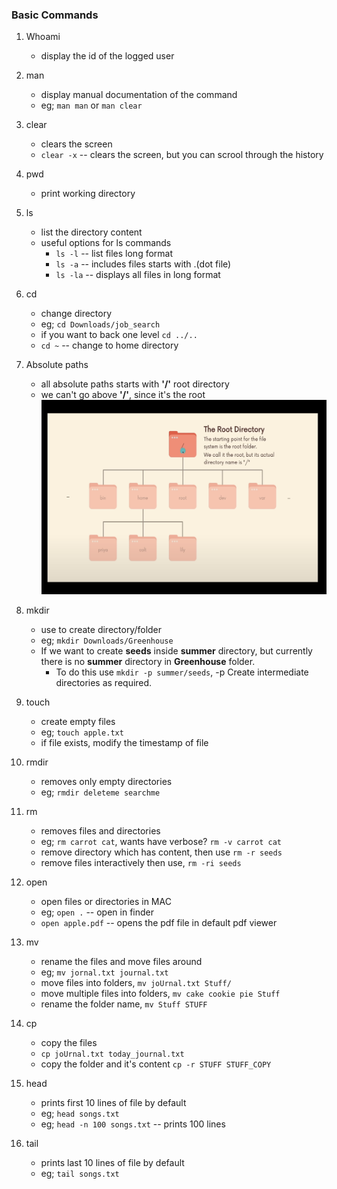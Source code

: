 ### Basic Commands

1. Whoami 
    * display the id of the logged user

2. man 
    * display manual documentation of the command
    * eg; `man man` or `man clear`

3. clear
    * clears the screen
    * `clear -x` -- clears the screen, but you can scrool through the history

4. pwd 
    * print working directory

5. ls 
    * list the directory content
    * useful options for ls commands
        * `ls -l`  -- list files long format
        * `ls -a`  -- includes files starts with .(dot file)
        * `ls -la`  -- displays all files in long format

6. cd
    * change directory
    * eg; `cd Downloads/job_search`
    * if you want to back one level `cd ../..`
    * `cd ~` -- change to home directory
    
7. Absolute paths
    * all absolute paths starts with **'/'** root directory
    * we can't go above  **'/'**, since it's the root
![alt text](image.png)

8. mkdir
    * use to create directory/folder
    * eg; `mkdir Downloads/Greenhouse`
    * If we want to create **seeds** inside **summer** directory, but currently there is no **summer** directory in **Greenhouse** folder. 
        * To do this use `mkdir -p summer/seeds`, -p Create intermediate directories as required.

9. touch
    * create empty files
    * eg; `touch apple.txt`
    * if file exists, modify the timestamp of file

10. rmdir
    * removes only empty directories
    * eg; `rmdir deleteme searchme`

11. rm
    * removes files and directories
    * eg; `rm carrot cat`, wants have verbose? `rm -v carrot cat`
    * remove directory which has content, then use `rm -r seeds`
    * remove files interactively then use, `rm -ri seeds`

12. open
    * open files or directories in MAC
    * eg; `open .` -- open in finder
    * `open apple.pdf`  -- opens the pdf file in default pdf viewer

13. mv
    * rename the files and move files around
    * eg; `mv jornal.txt journal.txt`
    * move files into folders, `mv joUrnal.txt Stuff/`
    * move multiple files into folders, `mv cake cookie pie Stuff `
    * rename the folder name, `mv Stuff STUFF`  

14. cp
    * copy the files
    * `cp joUrnal.txt today_journal.txt`
    * copy the folder and it's content `cp -r STUFF STUFF_COPY`

15. head
    * prints first 10 lines of file by default
    * eg; `head songs.txt`
    * eg; `head -n 100 songs.txt` -- prints 100 lines

16. tail
    * prints last 10 lines of file by default 
    * eg; `tail songs.txt`
